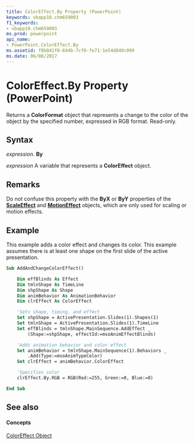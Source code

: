```yaml
---
title: ColorEffect.By Property (PowerPoint)
keywords: vbapp10.chm659003
f1_keywords:
- vbapp10.chm659003
ms.prod: powerpoint
api_name:
- PowerPoint.ColorEffect.By
ms.assetid: f0b841f0-694b-7cf0-fe71-1e54d840c099
ms.date: 06/08/2017
---
```



# ColorEffect.By Property (PowerPoint)

Returns a **ColorFormat** object that represents a change to the color of the object by the specified number, expressed in RGB format. Read-only.


## Syntax

 _expression_. **By**

 _expression_ A variable that represents a **ColorEffect** object.


## Remarks

Do not confuse this property with the **ByX** or **ByY** properties of the **[ScaleEffect](scaleeffect-object-powerpoint.md)** and **[MotionEffect](motioneffect-object-powerpoint.md)** objects, which are only used for scaling or motion effects.


## Example

This example adds a color effect and changes its color. This example assumes there is at least one shape on the first slide of the active presentation.


```vb
Sub AddAndChangeColorEffect()

    Dim effBlinds As Effect
    Dim tmlnShape As TimeLine
    Dim shpShape As Shape
    Dim animBehavior As AnimationBehavior
    Dim clrEffect As ColorEffect

    'Sets shape, timing, and effect
    Set shpShape = ActivePresentation.Slides(1).Shapes(1)
    Set tmlnShape = ActivePresentation.Slides(1).TimeLine
    Set effBlinds = tmlnShape.MainSequence.AddEffect _
        (Shape:=shpShape, effectId:=msoAnimEffectBlinds)

    'Adds animation behavior and color effect
    Set animBehavior = tmlnShape.MainSequence(1).Behaviors _
        .Add(Type:=msoAnimTypeColor)
    Set clrEffect = animBehavior.ColorEffect

    'Specifies color
    clrEffect.By.RGB = RGB(Red:=255, Green:=0, Blue:=0)

End Sub
```


## See also


#### Concepts


[ColorEffect Object](coloreffect-object-powerpoint.md)

